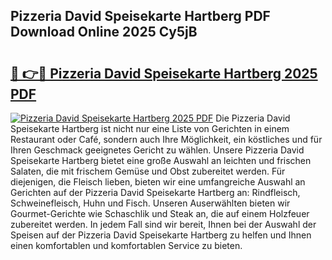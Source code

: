 ## Pizzeria David Speisekarte Hartberg PDF Download Online 2025 Cy5jB

# <h2><a href="http://gc7dzb.nevu.top/?p=Pizzeria+David+Speisekarte+Hartberg">🔗 👉🔴 Pizzeria David Speisekarte Hartberg 2025 PDF</a></h2>

[![Pizzeria David Speisekarte Hartberg 2025 PDF](https://i.imgur.com/dBaPXMq.png)](http://gc7dzb.nevu.top/?p=Pizzeria+David+Speisekarte+Hartberg)
Die Pizzeria David Speisekarte Hartberg ist nicht nur eine Liste von Gerichten in einem Restaurant oder Café, sondern auch Ihre Möglichkeit, ein köstliches und für Ihren Geschmack geeignetes Gericht zu wählen. Unsere Pizzeria David Speisekarte Hartberg bietet eine große Auswahl an leichten und frischen Salaten, die mit frischem Gemüse und Obst zubereitet werden. Für diejenigen, die Fleisch lieben, bieten wir eine umfangreiche Auswahl an Gerichten auf der Pizzeria David Speisekarte Hartberg an: Rindfleisch, Schweinefleisch, Huhn und Fisch. Unseren Auserwählten bieten wir Gourmet-Gerichte wie Schaschlik und Steak an, die auf einem Holzfeuer zubereitet werden. In jedem Fall sind wir bereit, Ihnen bei der Auswahl der Speisen auf der Pizzeria David Speisekarte Hartberg zu helfen und Ihnen einen komfortablen und komfortablen Service zu bieten.
